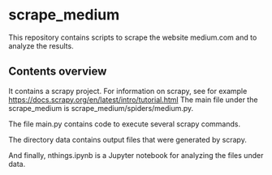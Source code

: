 # scrape_medium

This repository contains scripts to scrape the website medium.com and to analyze the results.

## Contents overview

It contains a scrapy project. For information on scrapy, see for example https://docs.scrapy.org/en/latest/intro/tutorial.html
The main file under the scrape_medium is scrape_medium/spiders/medium.py. 

The file main.py contains code to execute several scrapy commands.

The directory data contains output files that were generated by scrapy.

And finally, nthings.ipynb is a Jupyter notebook for analyzing the files under data.

